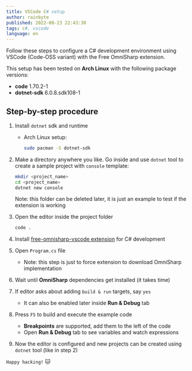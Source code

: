 ```yaml
---
title: VSCode C# setup
author: rainbyte
published: 2022-08-23 22:43:30
tags: c#, vscode
language: en
---
```


Follow these steps to configure a C# development environment using
VSCode (Code-OSS variant) with the Free OmniSharp extension.

This setup has been tested on **Arch Linux** with the following package versions:

- **code** 1.70.2-1
- **dotnet-sdk** 6.0.8.sdk108-1

## Step-by-step procedure

1. Install `dotnet` sdk and runtime
   - Arch Linux setup:

      ```sh
      sudo pacman -S dotnet-sdk
      ```

2. Make a directory anywhere you like. Go inside and use `dotnet` tool
   to create a sample project with `console` template:

   ```sh
   mkdir <project_name>
   cd <project_name>
   dotnet new console
   ```

   Note: this folder can be deleted later, it is just an example
   to test if the extension is working

3. Open the editor inside the project folder

   ```sh
   code .
   ```

4. Install [free-omnisharp-vscode extension](https://open-vsx.org/extension/muhammad-sammy/csharp) for C# development
5. Open `Program.cs` file
   - Note: this step is just to force extension to download OmniSharp implementation
6. Wait until **OmniSharp** dependencies get installed (it takes time)
7. If editor asks about adding `build & run` targets, say `yes`
   - It can also be enabled later inside **Run & Debug** tab
8. Press `F5` to build and execute the example code
   - **Breakpoints** are supported, add them to the left of the code
   - Open **Run & Debug** tab to see variables and watch expressions
9. Now the editor is configured and new projects can be created using `dotnet` tool (like in step 2)

`Happy hacking!` 🐱
